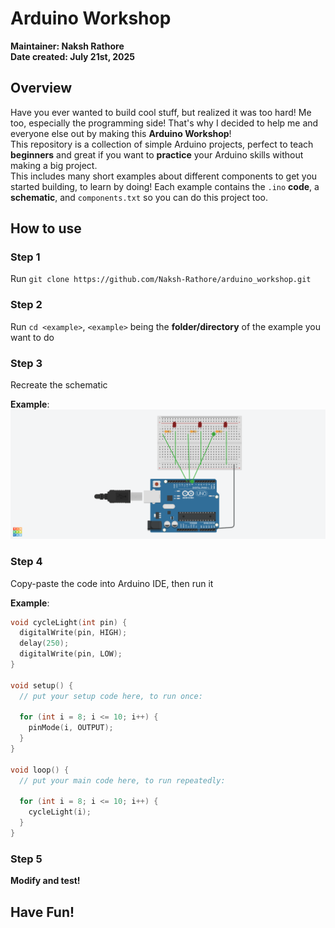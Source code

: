 # Arduino Workshop

**Maintainer: Naksh Rathore**<br />
**Date created: July 21st, 2025**

## Overview
Have you ever wanted to build cool stuff, but realized it was too hard! Me too, especially the programming side! That's why I decided to help me and everyone else out by making this **Arduino Workshop**!<br />
This repository is a collection of simple Arduino projects, perfect to teach **beginners** and great if you want to **practice** your Arduino skills without making a big project.<br />
This includes many short examples about different components to get you started building, to learn by doing! Each example contains the `.ino` **code**, a **schematic**, and `components.txt` so you can do this project too.

## How to use

### Step 1
Run `git clone https://github.com/Naksh-Rathore/arduino_workshop.git`

### Step 2
Run `cd <example>`, `<example>` being the **folder/directory** of the example you want to do

### Step 3
Recreate the schematic<br />

**Example**:<br /> 
![Example Schematic](led_line/led_line.png)

### Step 4
Copy-paste the code into Arduino IDE, then run it<br />

**Example**:<br />
```cpp
void cycleLight(int pin) {
  digitalWrite(pin, HIGH);
  delay(250);
  digitalWrite(pin, LOW);
}

void setup() {
  // put your setup code here, to run once:

  for (int i = 8; i <= 10; i++) {
    pinMode(i, OUTPUT);
  }
}

void loop() {
  // put your main code here, to run repeatedly:

  for (int i = 8; i <= 10; i++) {
    cycleLight(i);
  }
}
```

### Step 5
**Modify and test!**

## Have Fun!

